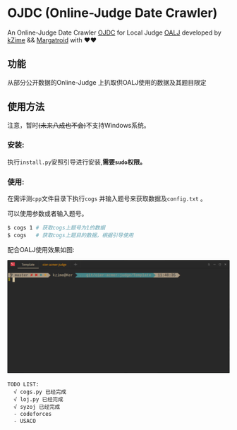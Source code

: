 # OJDC (Online-Judge Date Crawler)

An Online-Judge Date Crawler [OJDC](https://github.com/OALJ/OJDC) for Local Judge [OALJ](https://github.com/OALJ/OALJ) developed by [kZime](https://github.com/kZime) && [Margatroid](https://github.com/enter-tainer) with ❤❤

## 功能

从部分公开数据的Online-Judge 上扒取供OALJ使用的数据及其题目限定

## 使用方法

注意，暂时~~(未来八成也不会)~~不支持Windows系统。

### 安装:

执行`install.py`安照引导进行安装,**需要`sudo`权限。**

### 使用:

在需评测`cpp`文件目录下执行`cogs` 并输入题号来获取数据及`config.txt` 。

可以使用参数或者输入题号。

``` bash
$ cogs 1 # 获取cogs上题号为1的数据
$ cogs   # 获取cogs上题目的数据，根据引导使用
```

配合OALJ使用效果如图:

![cogs](./cogs.gif)

```
TODO LIST:
  √ cogs.py 已经完成
  √ loj.py 已经完成
  √ syzoj 已经完成
  - codeforces
  - USACO
```
